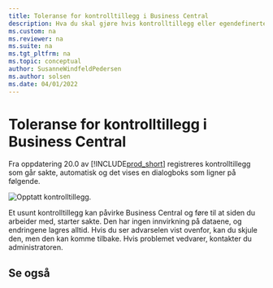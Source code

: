 ```yaml
---
title: Toleranse for kontrolltillegg i Business Central
description: Hva du skal gjøre hvis kontrolltillegg eller egendefinerte kontroller resulterer i redusert funksjonalitet i Business Central.
ms.custom: na
ms.reviewer: na
ms.suite: na
ms.tgt_pltfrm: na
ms.topic: conceptual
author: SusanneWindfeldPedersen
ms.author: solsen
ms.date: 04/01/2022
---
```


# <a name="control-add-in-resiliency-in-business-central"></a><a name="control-add-in-resiliency-in-business-central"></a><a name="control-add-in-resiliency-in-business-central"></a>Toleranse for kontrolltillegg i Business Central

Fra oppdatering 20.0 av [!INCLUDE[prod_short](includes/prod_short.md)] registreres kontrolltillegg som går sakte, automatisk og det vises en dialogboks som ligner på følgende.

![Opptatt kontrolltillegg.](media/controladdin-resiliency.png "Opptatt kontrolltillegg.")

Et usunt kontrolltillegg kan påvirke Business Central og føre til at siden du arbeider med, starter sakte. Den har ingen innvirkning på dataene, og endringene lagres alltid. Hvis du ser advarselen vist ovenfor, kan du skjule den, men den kan komme tilbake. Hvis problemet vedvarer, kontakter du administratoren.

## <a name="see-also"></a><a name="see-also"></a><a name="see-also"></a>Se også

<!-- []() link to new topic in dev docs -->
